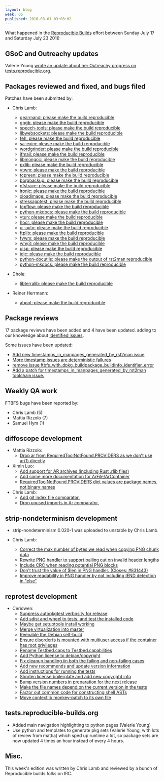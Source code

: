 ```yaml
---
layout: blog
week: 65
published: 2016-08-01 03:08:02
---
```


What happened in the [Reproducible
Builds](https://wiki.debian.org/ReproducibleBuilds) effort between Sunday July 17 and Saturday July 23 2016:

GSoC and Outreachy updates
--------------------------

Valerie Young [wrote an update about her Outreachy progress on tests.reproducible.org](http://www.spectranaut.cc/?page_id=51).

Packages reviewed and fixed, and bugs filed
-------------------------------------------

Patches have been submitted by:

- Chris Lamb:
  - [gearmand: please make the build reproducible](https://bugs.debian.org/831771)
  - [gngb: please make the build reproducible](https://bugs.debian.org/831773)
  - [speech-tools: please make the build reproducible](https://bugs.debian.org/831583)
  - [libwebsockets: please make the build reproducible](https://bugs.debian.org/831569)
  - [feh: please make the build reproducible](https://bugs.debian.org/832178)
  - [sa-exim: please make the build reproducible](https://bugs.debian.org/831649)
  - [wordgrinder: please make the build reproducible](https://bugs.debian.org/831742)
  - [ifmail: please make the build reproducible](https://bugs.debian.org/831629)
  - [libmongoc: please make the build reproducible](https://bugs.debian.org/831659)
  - [pxlib: please make the build reproducible](https://bugs.debian.org/832288)
  - [vtwm: please make the build reproducible](https://bugs.debian.org/831661)
  - [tcpreen: please make the build reproducible](https://bugs.debian.org/831585)
  - [borgbackup: please make the build reproducible](https://bugs.debian.org/831658)
  - [nfstrace: please make the build reproducible](https://bugs.debian.org/831570)
  - [ironic: please make the build reproducible](https://bugs.debian.org/831650)
  - [xloadimage: please make the build reproducible](https://bugs.debian.org/831743)
  - [stressapptest: please make the build reproducible](https://bugs.debian.org/831587)
  - [tcpflow: please make the build reproducible](https://bugs.debian.org/831584)
  - [python-mkdocs: please make the build reproducible](https://bugs.debian.org/831648)
  - [vtun: please make the build reproducible](https://bugs.debian.org/831660)
  - [hocr: please make the build reproducible](https://bugs.debian.org/831647)
  - [ui-auto: please make the build reproducible](https://bugs.debian.org/832180)
  - [ftplib: please make the build reproducible](https://bugs.debian.org/831645)
  - [fvwm: please make the build reproducible](https://bugs.debian.org/831646)
  - [why3: please make the build reproducible](https://bugs.debian.org/831664)
  - [uisp: please make the build reproducible](https://bugs.debian.org/832290)
  - [idjc: please make the build reproducible](https://bugs.debian.org/831630)
  - [python-docutils: please make the output of rst2man reproducible](https://bugs.debian.org/831779)
  - [python-mkdocs: please make the build reproducible](https://bugs.debian.org/831648)

- Dhole:
  - [libterralib: please make the build reproducible](https://bugs.debian.org/831903)

- Reiner Herrmann:
  - [aboot: please make the build reproducible](https://bugs.debian.org/831972)


Package reviews
---------------

17 package reviews have been added and 4 have been updated.
adding to our knowledge about [identified issues](https://tests.reproducible-builds.org/debian/index_issues.html).

Some issues have been updated:

- [Add new timestamps_in_manpages_generated_by_rst2man issue](https://anonscm.debian.org/git/notes.git/commit/?id=5ab0eb8)
- [More timestamp issues are deterministic failures](https://anonscm.debian.org/git/notes.git/commit/?id=103f985)
- [remove issue ftbfs_with_dpkg_buildpackage_buildinfo_identifier_error](https://anonscm.debian.org/git/notes.git/commit/?id=6faf10b)
- [Add a patch for timestamps_in_manpages_generated_by_rst2man toolchain issue.](https://anonscm.debian.org/git/notes.git/commit/?id=5adbdd5)

Weekly QA work
--------------

FTBFS bugs have been reported by:

 - Chris Lamb (5)
 - Mattia Rizzolo (7)
 - Samuel Hym (1)


diffoscope development
----------------------

- Mattia Rizzolo:
  - [Drop ar from RequiredToolNotFound.PROVIDERS as we don't use ar(1) directly](https://salsa.debian.org/reproducible-builds/diffoscope/commit/d84c49e)
- Ximin Luo:
  - [Add support for AR archives (including Rust .rlib files)](https://salsa.debian.org/reproducible-builds/diffoscope/commit/9415dd7)
  - [Add some more documentation for ArFile/ArContainer](https://salsa.debian.org/reproducible-builds/diffoscope/commit/63ce5bf)
  - [RequiredToolNotFound.PROVIDERS dict values are package names, not binary names](https://salsa.debian.org/reproducible-builds/diffoscope/commit/ad8cc6f)
- Chris Lamb:
  - [Add git index file comparator.](https://salsa.debian.org/reproducible-builds/diffoscope/commit/cd4928c)
  - [Drop unused imports in Ar comparator.](https://salsa.debian.org/reproducible-builds/diffoscope/commit/5b4c6c2)


strip-nondeterminism development
--------------------------------

- strip-nondeterminism 0.020-1 was uploaded to unstable by Chris Lamb.

- Chris Lamb:
  - [Correct the max number of bytes we read when copying PNG chunk data](https://salsa.debian.org/reproducible-builds/strip-nondeterminism.git/commit/?id=dfd1d3b)
  - [Rewrite PNG handler to support bailing out on invalid header lengths](https://salsa.debian.org/reproducible-builds/strip-nondeterminism.git/commit/?id=311c913)
  - [Include CRC when reading potential PNG blocks](https://salsa.debian.org/reproducible-builds/strip-nondeterminism.git/commit/?id=4b180e3)
  - [Don't trust the value of $len in PNG handler. (Closes: #831443)](https://salsa.debian.org/reproducible-builds/strip-nondeterminism.git/commit/?id=62ba94d)
  - [Improve readability in PNG handler by not including IEND detection in "else"](https://salsa.debian.org/reproducible-builds/strip-nondeterminism.git/commit/?id=1cf5dbe)


reprotest development
---------------------

- Ceridwen:
  - [Suppress autopkgtest verbosity for release](https://salsa.debian.org/reproducible-builds/reprotest.git/commit/?id=17de902)
  - [Add sdist and wheel to tests, and test the installed code](https://salsa.debian.org/reproducible-builds/reprotest.git/commit/?id=fa00736)
  - [Maybe get setuptools install working](https://salsa.debian.org/reproducible-builds/reprotest.git/commit/?id=a174167)
  - [Merge virtualization into master](https://salsa.debian.org/reproducible-builds/reprotest.git/commit/?id=5efca85)
  - [Reenable the Debian self-build](https://salsa.debian.org/reproducible-builds/reprotest.git/commit/?id=0e1dcc0)
  - [Ensure disorderfs is mounted with multiuser access if the container has root privileges](https://salsa.debian.org/reproducible-builds/reprotest.git/commit/?id=ebd0838)
  - [Rename Testbed.caps to Testbed.capabilities](https://salsa.debian.org/reproducible-builds/reprotest.git/commit/?id=585a116)
  - [Add Python license to debian/copyright](https://salsa.debian.org/reproducible-builds/reprotest.git/commit/?id=4284aef)
  - [Fix cleanup handling iin both the failing and non-failing cases](https://salsa.debian.org/reproducible-builds/reprotest.git/commit/?id=df65856)
  - [Add new recommends and update version information](https://salsa.debian.org/reproducible-builds/reprotest.git/commit/?id=5c7985d)
  - [Add instructions for running the tests](https://salsa.debian.org/reproducible-builds/reprotest.git/commit/?id=28a7008)
  - [Shorten license boilerplate and add new copyright info](https://salsa.debian.org/reproducible-builds/reprotest.git/commit/?id=f2c309e)
  - [Bump version numbers in preparation for the next release](https://salsa.debian.org/reproducible-builds/reprotest.git/commit/?id=91ef7b8)
  - [Make the file names depend on the current version in the tests](https://salsa.debian.org/reproducible-builds/reprotest.git/commit/?id=dbcf300)
  - [Factor out common code for constructing shell ASTs](https://salsa.debian.org/reproducible-builds/reprotest.git/commit/?id=a0ad88f)
  - [Move contextlib monkey-patch to its own file](https://salsa.debian.org/reproducible-builds/reprotest.git/commit/?id=dda03c6)


tests.reproducible-builds.org
-----------------------

- Added main navigation highlighting to python pages (Valerie Young)
- Use python and templates to generate pkg sets (Valerie Young, with lots of review from mattia) which sped up runtime a lot, so package sets are now updated 4 times an hour instead of every 4 hours.

Misc.
-----

This week's edition was written by Chris Lamb and reviewed by a bunch of Reproducible builds folks on IRC.
